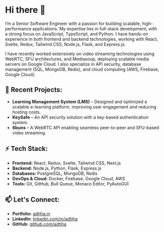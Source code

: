 # Hi there 👋

I’m a Senior Software Engineer with a passion for building scalable, high-performance applications. My expertise lies in full-stack development, with a strong focus on JavaScript, TypeScript, and Python. I have hands-on experience in both frontend and backend technologies, working with React, Svelte, Redux, Tailwind CSS, Node.js, Flask, and Express.js.

I have recently worked extensively on video streaming technologies using WebRTC, SFU architectures, and Mediasoup, deploying scalable media servers on Google Cloud. I also specialize in API security, database management (SQL, MongoDB, Redis), and cloud computing (AWS, Firebase, Google Cloud).

## 🔭 Recent Projects:

- **Learning Management System (LMS)** – Designed and optimized a scalable e-learning platform, improving user engagement and reducing hosting costs.
- **KeySafe** – An API security solution with a key-based authentication system.
- **6buns** – A WebRTC API enabling seamless peer-to-peer and SFU-based video streaming.


## ⚡ Tech Stack:

- **Frontend:** React, Redux, Svelte, Tailwind CSS, Next.js
- **Backend:** Node.js, Python, Flask, Express.js
- **Databases:** PostgreSQL, MongoDB, Redis
- **DevOps & Cloud:** Docker, Firebase, Google Cloud, AWS
- **Tools:** Git, GitHub, Bull Queue, Monaco Editor, PyAutoGUI

## 📫 Let's Connect:

- **Portfolio:** [adtjha.in](https://adtjha.in)
- **LinkedIn:** [linkedin.com/in/adtjha](https://linkedin.com/in/adtjha)
- **GitHub:** [github.com/adtjha](https://github.com/adtjha)
